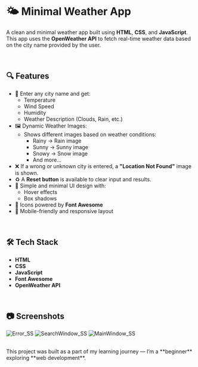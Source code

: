 # 🌤️ Minimal Weather App

A clean and minimal weather app built using **HTML**, **CSS**, and **JavaScript**. This app uses the **OpenWeather API** to fetch real-time weather data based on the city name provided by the user.


<br>

## 🔍 Features

- 🌆 Enter any city name and get:
  - Temperature
  - Wind Speed
  - Humidity
  - Weather Description (Clouds, Rain, etc.)
- 🖼️ Dynamic Weather Images:
  - Shows different images based on weather conditions:
    - Rainy → Rain image
    - Sunny → Sunny image
    - Snowy → Snow image
    - And more...
- ❌ If a wrong or unknown city is entered, a **"Location Not Found"** image is shown.
- ♻️ A **Reset button** is available to clear input and results.
- 🌈 Simple and minimal UI design with:
  - Hover effects
  - Box shadows
- 🎨 Icons powered by **Font Awesome**
- 📱 Mobile-friendly and responsive layout

<br>

## 🛠️ Tech Stack

- **HTML**
- **CSS**
- **JavaScript**
- **Font Awesome**
- **OpenWeather API**

<br>

## 📷 Screenshots
![Error_SS](https://github.com/user-attachments/assets/2cc060f7-9f2b-4c76-8805-9aa1cf765a9f)
![SearchWindow_SS](https://github.com/user-attachments/assets/88ca4f7d-306d-4a33-a023-d0dc2af465d0)
![MainWindow_SS](https://github.com/user-attachments/assets/592eebbb-f123-4f2f-8df4-7dab83a98765)

<br>
This project was built as a part of my learning journey — I’m a **beginner** exploring **web development**.

